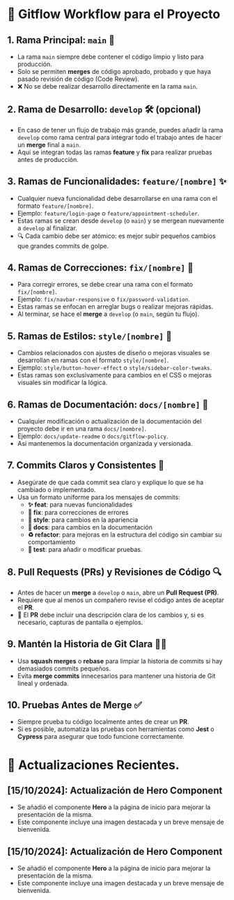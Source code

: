 # 🌟 Gitflow Workflow para el Proyecto

## 1. Rama Principal: `main` 🚀

- La rama `main` siempre debe contener el código limpio y listo para producción.
- Solo se permiten **merges** de código aprobado, probado y que haya pasado revisión de código (Code Review).
- ❌ No se debe realizar desarrollo directamente en la rama `main`.

## 2. Rama de Desarrollo: `develop` 🛠️ (opcional)

- En caso de tener un flujo de trabajo más grande, puedes añadir la rama `develop` como rama central para integrar todo el trabajo antes de hacer un **merge** final a `main`.
- Aquí se integran todas las ramas **feature** y **fix** para realizar pruebas antes de producción.

## 3. Ramas de Funcionalidades: `feature/[nombre]` ✨

- Cualquier nueva funcionalidad debe desarrollarse en una rama con el formato `feature/[nombre]`.
- Ejemplo: `feature/login-page` o `feature/appointment-scheduler`.
- Estas ramas se crean desde `develop` (o `main`) y se mergean nuevamente a `develop` al finalizar.
- 🔍 Cada cambio debe ser atómico: es mejor subir pequeños cambios que grandes commits de golpe.

## 4. Ramas de Correcciones: `fix/[nombre]` 🐛

- Para corregir errores, se debe crear una rama con el formato `fix/[nombre]`.
- Ejemplo: `fix/navbar-responsive` o `fix/password-validation`.
- Estas ramas se enfocan en arreglar bugs o realizar mejoras rápidas.
- Al terminar, se hace el **merge** a `develop` (o `main`, según tu flujo).

## 5. Ramas de Estilos: `style/[nombre]` 🎨

- Cambios relacionados con ajustes de diseño o mejoras visuales se desarrollan en ramas con el formato `style/[nombre]`.
- Ejemplo: `style/button-hover-effect` o `style/sidebar-color-tweaks`.
- Estas ramas son exclusivamente para cambios en el CSS o mejoras visuales sin modificar la lógica.

## 6. Ramas de Documentación: `docs/[nombre]` 📝

- Cualquier modificación o actualización de la documentación del proyecto debe ir en una rama `docs/[nombre]`.
- Ejemplo: `docs/update-readme` o `docs/gitflow-policy`.
- Así mantenemos la documentación organizada y versionada.

## 7. Commits Claros y Consistentes 🧹

- Asegúrate de que cada commit sea claro y explique lo que se ha cambiado o implementado.
- Usa un formato uniforme para los mensajes de commits:
  - **✨ feat**: para nuevas funcionalidades
  - **🐛 fix**: para correcciones de errores
  - **🎨 style**: para cambios en la apariencia
  - **📝 docs**: para cambios en la documentación
  - **♻️ refactor**: para mejoras en la estructura del código sin cambiar su comportamiento
  - **🧪 test**: para añadir o modificar pruebas.

## 8. Pull Requests (PRs) y Revisiones de Código 🔍

- Antes de hacer un **merge** a `develop` o `main`, abre un **Pull Request (PR)**.
- Requiere que al menos un compañero revise el código antes de aceptar el **PR**.
- 📄 El **PR** debe incluir una descripción clara de los cambios y, si es necesario, capturas de pantalla o ejemplos.

## 9. Mantén la Historia de Git Clara 🧑‍💻

- Usa **squash merges** o **rebase** para limpiar la historia de commits si hay demasiados commits pequeños.
- Evita **merge commits** innecesarios para mantener una historia de Git lineal y ordenada.

## 10. Pruebas Antes de Merge ✅

- Siempre prueba tu código localmente antes de crear un **PR**.
- Si es posible, automatiza las pruebas con herramientas como **Jest** o **Cypress** para asegurar que todo funcione correctamente.

# 🌟 Actualizaciones Recientes.

## **[15/10/2024]**: Actualización de Hero Component
- Se añadió el componente **Hero** a la página de inicio para mejorar la presentación de la misma.
- Este componente incluye una imagen destacada y un breve mensaje de bienvenida.

## **[15/10/2024]**: Actualización de Hero Component
- Se añadió el componente **Hero** a la página de inicio para mejorar la presentación de la misma.
- Este componente incluye una imagen destacada y un breve mensaje de bienvenida.

